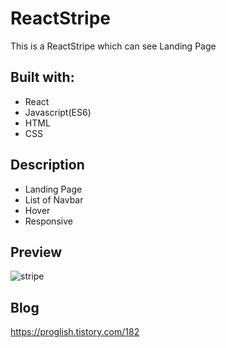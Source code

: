 # ReactStripe

This is a ReactStripe which can see Landing Page 

## Built with: 
 
- React
- Javascript(ES6)  
- HTML  
- CSS      

## Description 

- Landing Page
- List of Navbar
- Hover
- Responsive


## Preview 
![stripe](https://user-images.githubusercontent.com/65179725/123432413-538f1a80-d605-11eb-87b4-0091558993eb.PNG)

## Blog

https://proglish.tistory.com/182


